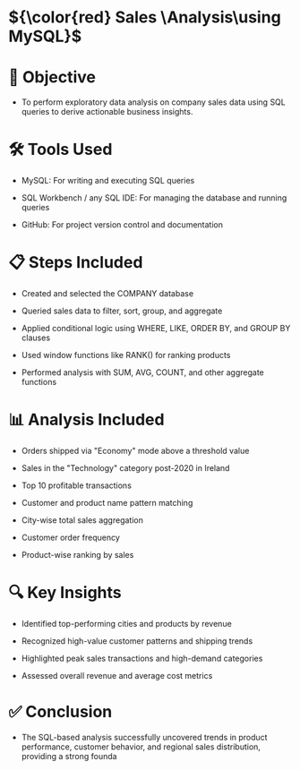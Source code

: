 #  ${\color{red} Sales \Analysis\using MySQL}$

# 📌 Objective
-  To perform exploratory data analysis on company sales data using SQL queries to derive actionable business insights.
# 🛠️ Tools Used
- MySQL: For writing and executing SQL queries

- SQL Workbench / any SQL IDE: For managing the database and running queries

- GitHub: For project version control and documentation

# 📋 Steps Included
- Created and selected the COMPANY database

- Queried sales data to filter, sort, group, and aggregate

- Applied conditional logic using WHERE, LIKE, ORDER BY, and GROUP BY clauses

- Used window functions like RANK() for ranking products

- Performed analysis with SUM, AVG, COUNT, and other aggregate functions

# 📊 Analysis Included
- Orders shipped via "Economy" mode above a threshold value

- Sales in the "Technology" category post-2020 in Ireland

- Top 10 profitable transactions

- Customer and product name pattern matching

- City-wise total sales aggregation

- Customer order frequency

- Product-wise ranking by sales

# 🔍 Key Insights
- Identified top-performing cities and products by revenue

- Recognized high-value customer patterns and shipping trends

- Highlighted peak sales transactions and high-demand categories

- Assessed overall revenue and average cost metrics

# ✅ Conclusion
- The SQL-based analysis successfully uncovered trends in product performance, customer behavior, and regional sales distribution, providing a strong founda
